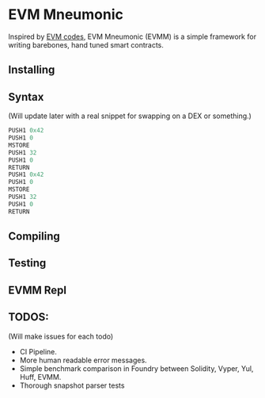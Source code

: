 # EVM Mneumonic

Inspired by [EVM codes](https://www.evm.codes/playground?unit=Wei&codeType=Mnemonic&code='z0x4wMSTORE~3wRETURN'~yzzPUSH1%20y%5Cnw2~0y%01wyz~_), EVM Mneumonic (EVMM) is a simple framework for writing barebones, hand tuned smart contracts.


## Installing


## Syntax
(Will update later with a real snippet for swapping on a DEX or something.)

```rust
PUSH1 0x42
PUSH1 0
MSTORE
PUSH1 32
PUSH1 0
RETURN
PUSH1 0x42
PUSH1 0
MSTORE
PUSH1 32
PUSH1 0
RETURN
```


## Compiling


## Testing


## EVMM Repl

## TODOS:
(Will make issues for each todo)

- CI Pipeline.
- More human readable error messages.
- Simple benchmark comparison in Foundry between Solidity, Vyper, Yul, Huff, EVMM.
- Thorough snapshot parser tests